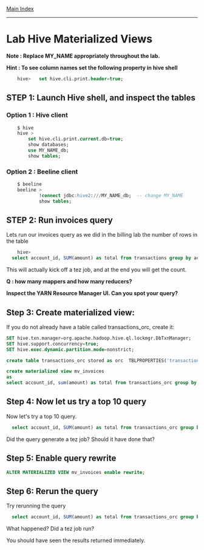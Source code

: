<link rel='stylesheet' href='../assets/css/main.css'/>

[Main Index](../../README.md)

-----
# Lab Hive Materialized Views

**Note : Replace MY_NAME appropriately throughout the lab.**

**Hint : To see column names set the following property in hive shell**
```sql
    hive>   set hive.cli.print.header=true;
```



## STEP 1: Launch Hive shell, and inspect the tables
### Option 1 : Hive client
```sql
    $ hive
    hive >
        set hive.cli.print.current.db=true;
        show databases;
        use MY_NAME_db;
        show tables;

```

### Option 2 : Beeline client
```sql
    $ beeline
    beeline >   
            !connect jdbc:hive2:///MY_NAME_db;  -- change MY_NAME
            show tables;

```

## STEP 2:  Run invoices query
Lets run our invoices query as we did in the billing lab the number of rows in the table
```sql
    hive>
  select account_id, SUM(amount) as total from transactions group by account_id;
```

This will actually kick off a tez job, and at the end you will get the count.

**Q : how many mappers and how many reducers?**   


**Inspect the YARN Resource Manager UI.  Can you spot your query?**


## Step 3: Create materialized view:


If you do not already have a table called transactions_orc, create it:

```sql
SET hive.txn.manager=org.apache.hadoop.hive.ql.lockmgr.DbTxnManager;
SET hive.support.concurrency=true;
SET hive.exec.dynamic.partition.mode=nonstrict;

create table transactions_orc stored as orc  TBLPROPERTIES('transactional'='true') as select * from transactions;
```

```sql
create materialized view mv_invoices
as
select account_id, sum(amount) as total from transactions_orc group by account_id order by total desc;
```

## Step 4: Now let us try a top 10 query

Now let's try a top 10 query.

```sql
  select account_id, SUM(amount) as total from transactions_orc group by account_id order by total desc limit 10;
```

Did the query generate a tez job?  Should it have done that?

## Step 5: Enable query rewrite

```sql
ALTER MATERIALIZED VIEW mv_invoices enable rewrite;
```

## Step 6: Rerun the query

Try rerunning the query

```sql
  select account_id, SUM(amount) as total from transactions_orc group by account_id order by total desc limit 10;
```

What happened?  Did a tez job run?  

You should have seen the results returned immediately.

